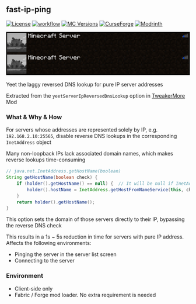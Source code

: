 ## fast-ip-ping

[![License](https://img.shields.io/github/license/Fallen-Breath/fast-ip-ping.svg)](http://www.gnu.org/licenses/lgpl-3.0.html)
[![workflow](https://github.com/Fallen-Breath/fast-ip-ping/actions/workflows/gradle.yml/badge.svg)](https://github.com/Fallen-Breath/fast-ip-ping/actions/workflows/gradle.yml)
[![MC Versions](https://cf.way2muchnoise.eu/versions/For%20MC_fast-ip-ping_all.svg)](https://legacy.curseforge.com/minecraft/mc-mods/fast-ip-ping)
[![CurseForge](https://cf.way2muchnoise.eu/full_fast-ip-ping_downloads.svg)](https://legacy.curseforge.com/minecraft/mc-mods/fast-ip-ping)
[![Modrinth](https://img.shields.io/modrinth/dt/9mtu0sUO?label=Modrinth%20Downloads)](https://modrinth.com/mod/fast-ip-ping)

![pinging](pinging.gif)

Yeet the laggy reversed DNS lookup for pure IP server addresses

Extracted from the `yeetServerIpReversedDnsLookup` option in [TweakerMore](https://github.com/Fallen-Breath/tweakermore) Mod

### What & Why & How

For servers whose addresses are represented solely by IP, e.g. `192.168.2.10:25565`, disable reverse DNS lookups in the corresponding `InetAddress` object

Many non-loopback IPs lack associated domain names, which makes reverse lookups time-consuming

```java
// java.net.InetAddress.getHostName(boolean)
String getHostName(boolean check) {
    if (holder().getHostName() == null) {  // It will be null if InetAddress.getByName() received a pure IP 
        holder().hostName = InetAddress.getHostFromNameService(this, check);  // <-- takes forever
    }
    return holder().getHostName();
}
```

This option sets the domain of those servers directly to their IP, bypassing the reverse DNS check

This results in a 1s ~ 5s reduction in time for servers with pure IP address. Affects the following environments:

- Pinging the server in the server list screen 
- Connecting to the server

### Environment

- Client-side only
- Fabric / Forge mod loader. No extra requirement is needed
